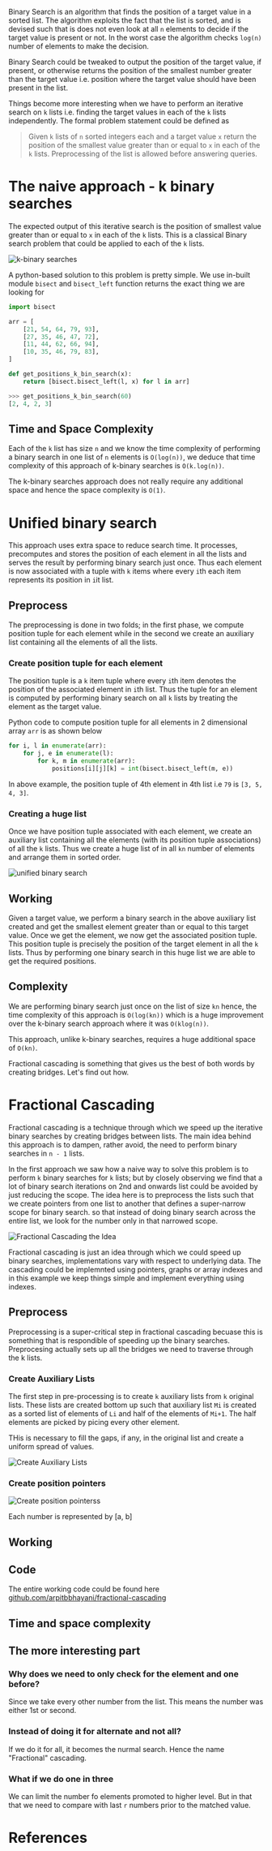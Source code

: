 Binary Search is an algorithm that finds the position of a target value in a sorted list. The algorithm exploits the fact that the list is sorted, and is devised such that is does not even look at all `n` elements to decide if the target value is present or not. In the worst case the algorithm checks `log(n)` number of elements to make the decision.

Binary Search could be tweaked to output the position of the target value, if present, or otherwise returns the position of the smallest number greater than the target value i.e. position where the target value should have been present in the list.

Things become more interesting when we have to perform an iterative search on `k` lists i.e. finding the target values in each of the `k` lists independently. The formal problem statement could be defined as

> Given `k` lists of `n` sorted integers each and a target value `x` return the position of the smallest value greater than or equal to `x` in each of the `k` lists. Preprocessing of the list is allowed before answering queries.

# The naive approach - k binary searches
The expected output of this iterative search is the position of smallest value greater than or equal to `x` in each of the `k` lists. This is a classical Binary search problem that could be applied to each of the `k` lists.

![k-binary searches](https://user-images.githubusercontent.com/4745789/81492614-dbf21500-92b6-11ea-9f75-29eb3522186f.png)

A python-based solution to this problem is pretty simple. We use in-built module `bisect` and `bisect_left` function returns the exact thing we are looking for

```py
import bisect

arr = [
    [21, 54, 64, 79, 93],
    [27, 35, 46, 47, 72],
    [11, 44, 62, 66, 94],
    [10, 35, 46, 79, 83],
]

def get_positions_k_bin_search(x): 
    return [bisect.bisect_left(l, x) for l in arr]

>>> get_positions_k_bin_search(60)
[2, 4, 2, 3]
```

## Time and Space Complexity
Each of the `k` list has size `n` and we know the time complexity of performing a binary search in one list of `n` elements is `O(log(n))`, we deduce that time complexity of this approach of k-binary searches is `O(k.log(n))`. 

The k-binary searches approach does not really require any additional space and hence the space complexity is `O(1)`.

# Unified binary search
This approach uses extra space to reduce search time. It processes, precomputes and stores the position of each element in all the lists and serves the result by performing binary search just once. Thus each element is now associated with a tuple with `k` items where every `i`th each item represents its position in `i`it list.

## Preprocess

The preprocessing is done in two folds; in the first phase, we compute position tuple for each element while in the second we create an auxiliary list containing all the elements of all the lists.

### Create position tuple for each element
The position tuple is a `k` item tuple where every `i`th item denotes the position of the associated element in `i`th list. Thus the tuple for an element is computed by performing binary search on all `k` lists by treating the element as the target value.

Python code to compute position tuple for all elements in 2 dimensional array `arr` is as shown below

```py
for i, l in enumerate(arr):
    for j, e in enumerate(l):
        for k, m in enumerate(arr):
            positions[i][j][k] = int(bisect.bisect_left(m, e))
```

In above example, the position tuple of 4th element in 4th list i.e `79` is `[3, 5, 4, 3]`.

### Creating a huge list
Once we have position tuple associated with each element, we create an auxiliary list containing all the elements (with its position tuple associations) of all the `k` lists. Thus we create a huge list of in all `kn` number of elements and arrange them in sorted order.

![unified binary search](https://user-images.githubusercontent.com/4745789/81492609-ca107200-92b6-11ea-8fdf-999852f4d9b1.png)

## Working
Given a target value, we perform a binary search in the above auxiliary list created and get the smallest element greater than  or equal to this target value. Once we get the element, we now get the associated position tuple. This position tuple is precisely the position of the target element in all the `k` lists. Thus by performing one binary search in this huge list we are able to get the required positions.

## Complexity
We are performing binary search just once on the list of size `kn` hence, the time complexity of this approach is `O(log(kn))` which is a huge improvement over the k-binary search approach where it was `O(klog(n))`.

This approach, unlike k-binary searches, requires a huge additional space of `O(kn)`.

Fractional cascading is something that gives us the best of both words by creating bridges. Let's find out how.

# Fractional Cascading
Fractional cascading is a technique through which we speed up the iterative binary searches by creating bridges between lists. The main idea behind this approach is to dampen, rather avoid, the need to perform binary searches in `n - 1` lists.

In the first approach we saw how a naive way to solve this problem is to perform `k` binary searches for `k` lists; but by closely observing we find that a lot of binary search iterations on 2nd and onwards list could be avoided by just reducing the scope. The idea here is to preprocess the lists such that we create pointers from one list to another that defines a super-narrow scope for binary search. so that instead of doing binary search across the entire list, we look for the number only in that narrowed scope.

![Fractional Cascading the Idea](https://user-images.githubusercontent.com/4745789/81495324-241c3200-92cd-11ea-9d7d-9c9b0911071b.png)

Fractional cascading is just an idea through which we could speed up binary searches, implementations vary with respect to underlying data. The cascading could be implemnted using pointers, graphs or array indexes and in this example we keep things simple and implement everything using indexes.

## Preprocess
Preprocessing is a super-critical step in fractional cascading becuase this is something that is respondible of speeding up the binary searches. Preprocesing actually sets up all the bridges we need to traverse through the k lists.

### Create Auxiliary Lists
The first step in pre-processing is to create `k` auxiliary lists from `k` original lists. These lists are created bottom up such that auxiliary list `Mi` is created as a sorted list of elements of `Li` and half of the elements of `Mi+1`. The half elements are picked by picing every other element.

THis is necessary to fill the gaps, if any, in the original list and create a uniform spread of values.

![Create Auxiliary Lists](https://user-images.githubusercontent.com/4745789/81494077-8112ea80-92c3-11ea-9416-bb2422334744.png)


### Create position pointers

![Create position pointerss](https://user-images.githubusercontent.com/4745789/81494709-92122a80-92c8-11ea-89c0-e180a735eb2d.png)

Each number is represented by [a, b]

## Working

## Code

The entire working code could be found here [github.com/arpitbbhayani/fractional-cascading](https://github.com/arpitbbhayani/fractional-cascading/blob/master/fractional-cascading.ipynb)

## Time and space complexity

## The more interesting part

### Why does we need to only check for the element and one before?
Since we take every other number from the list. This means the number was either 1st or second.

### Instead of doing it for alternate and not all?
If we do it for all, it becomes the nurmal search. Hence the name "Fractional" cascading.

### What if we do one in three
We can limit the number fo elements promoted to higher level. But in that that we need to compare with last `r` numbers prior to the matched value.

# References

